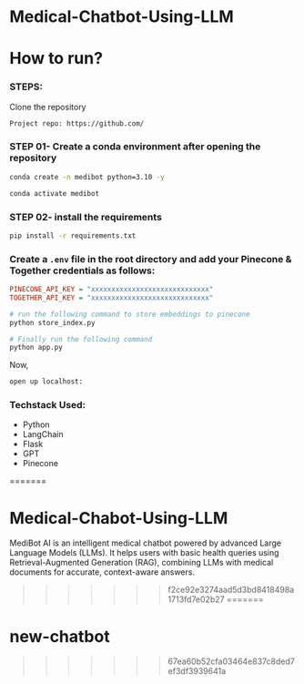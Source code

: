 # Medical-Chatbot-Using-LLM

# How to run?
### STEPS:

Clone the repository

```bash
Project repo: https://github.com/
```
### STEP 01- Create a conda environment after opening the repository

```bash
conda create -n medibot python=3.10 -y
```

```bash
conda activate medibot
```


### STEP 02- install the requirements
```bash
pip install -r requirements.txt
```


### Create a `.env` file in the root directory and add your Pinecone &  Together credentials as follows:

```ini
PINECONE_API_KEY = "xxxxxxxxxxxxxxxxxxxxxxxxxxxxx"
TOGETHER_API_KEY = "xxxxxxxxxxxxxxxxxxxxxxxxxxxxx"
```


```bash
# run the following command to store embeddings to pinecone
python store_index.py
```

```bash
# Finally run the following command
python app.py
```

Now,
```bash
open up localhost:
```


### Techstack Used:

- Python
- LangChain
- Flask
- GPT
- Pinecone

=======
# Medical-Chabot-Using-LLM
MediBot AI is an intelligent medical chatbot powered by advanced Large Language Models (LLMs). It helps users with basic health queries using Retrieval-Augmented Generation (RAG), combining LLMs with medical documents for accurate, context-aware answers.
>>>>>>> f2ce92e3274aad5d3bd8418498a1713fd7e02b27
=======
# new-chatbot
>>>>>>> 67ea60b52cfa03464e837c8ded7ef3df3939641a
